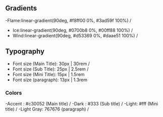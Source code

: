 ## Gradients

-Flame:linear-gradient(90deg, #f8ff00 0%, #3ad59f 100%) /

- Ice:linear-gradient(90deg, #0700b8 0%, #00ff88 100%) /
- Wind:linear-gradient(90deg, #d53369 0%, #daae51 100%) /

## Typography

- Font size (Main Title): 30px | 30rem /
- Font size (Sub Title): 25px | 2.5rem /
- Font size (Mini Title): 15px | 1.5rem
- Font size (paragraph): 13px | 1.3rem

### Colors

-Accent : #c30052 (Main title) / 
-Dark : #333 (Sub title) /
-Light: #fff (Mini title) /
-Light Gray: 767676 (paragraph) /

